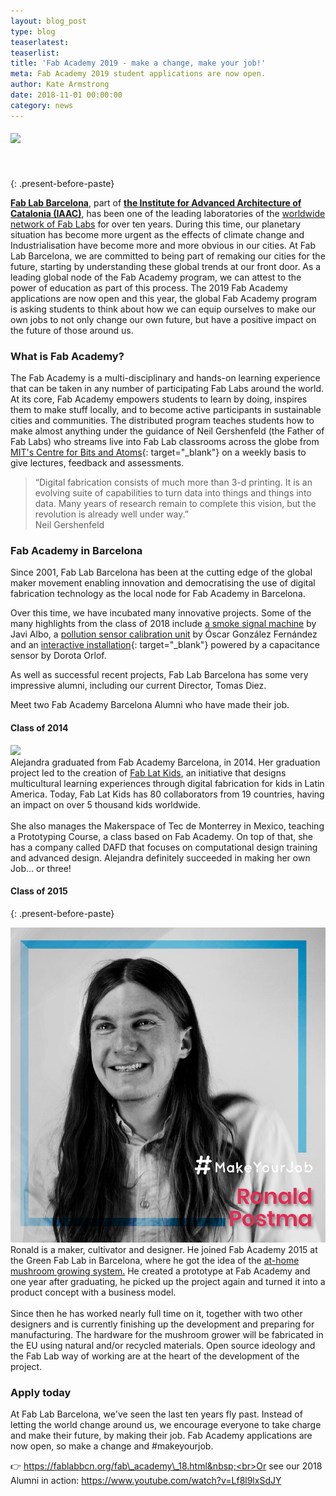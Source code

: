 ```yaml
---
layout: blog_post
type: blog
teaserlatest:
teaserlist:
title: 'Fab Academy 2019 - make a change, make your job!'
meta: Fab Academy 2019 student applications are now open.
author: Kate Armstrong
date: 2018-11-01 00:00:00
category: news
---
```


#### ![](http://www.fablabbcn.org/img/blog/blog_loop_latest/job/job1.jpg)<br><br>&nbsp;
{: .present-before-paste}

**[Fab Lab Barcelona](https://fablabbcn.org/index.html)**, part of **[the Institute for Advanced Architecture of Catalonia (IAAC)](https://iaac.net/)**, has been one of the leading laboratories of the [worldwide network of Fab Labs](www.fablabs.io)&nbsp;for over ten years. During this time, our planetary situation has become more urgent as the effects of climate change and Industrialisation have become more and more obvious in our cities. At Fab Lab Barcelona, we are committed to being part of remaking our cities for the future, starting by understanding these global trends at our front door. As a leading global node of the Fab Academy program, we can attest to the power of education as part of this process. The 2019 Fab Academy applications are now open and this year, the global Fab Academy program is asking students to think about how we can equip ourselves to make our own jobs to not only change our own future, but have a positive impact on the future of those around us.

### What is Fab Academy?

The Fab Academy is a multi-disciplinary and hands-on learning experience that can be taken in any number of participating Fab Labs around the world. At its core, Fab Academy empowers students to learn by doing, inspires them to make stuff locally, and to become active participants in sustainable cities and communities. The distributed program teaches students how to make almost anything under the guidance of Neil Gershenfeld (the Father of Fab Labs) who streams live into Fab Lab classrooms across the globe from [MIT's Centre for Bits and Atoms](http://cba.mit.edu/about/index.html){: target="_blank"}&nbsp;on a weekly basis to give lectures, feedback and assessments.

> “Digital fabrication consists of much more than 3-d printing. It is an evolving suite of capabilities to turn data into things and things into data. Many years of research remain to complete this vision, but the revolution is already well under way.”<br>Neil Gershenfeld

### Fab Academy in Barcelona

Since 2001, Fab Lab Barcelona has been at the cutting edge of the global maker movement enabling innovation and democratising the use of digital fabrication technology as the local node for Fab Academy in Barcelona.&nbsp;

Over this time, we have incubated many innovative projects. Some of the many highlights from the class of 2018 include&nbsp;[a smoke signal machine](http://fabacademy.org/2018/labs/barcelona/students/javier-alboguijarro/finalproject.html)&nbsp;by Javi Albo, a [pollution sensor calibration unit](http://fabacademy.org/2018/labs/barcelona/students/oscar-gonzalezfernandez/)&nbsp;by &Oacute;scar Gonz&aacute;lez Fern&aacute;ndez and an [interactive installation](http://fabacademy.org/2018/labs/barcelona/students/dorota-orlof/final_project/){: target="_blank"} powered by a capacitance sensor by Dorota Orlof.&nbsp;

As well as successful recent projects, Fab Lab Barcelona has some very impressive alumni, including our current Director, Tomas Diez.&nbsp;

Meet two Fab Academy Barcelona Alumni who have made their job.

#### Class of 2014

![](blob:https://app.cloudcannon.com/c4fe02c6-a7ba-4f68-b738-2961c90a8b78)<br>Alejandra graduated from Fab Academy Barcelona, in 2014. Her graduation project led to the creation of [Fab Lat Kids](http://fablatkids.org/), an initiative that designs multicultural learning experiences through digital fabrication for kids in Latin America. Today, Fab Lat Kids has 80 collaborators from 19 countries, having an impact on over 5 thousand kids worldwide.&nbsp;<br><br>She also manages the Makerspace of Tec de Monterrey in Mexico, teaching a Prototyping Course, a class based on Fab Academy. On top of that, she has a company called DAFD that focuses on computational design training and advanced design. Alejandra definitely succeeded in making her own Job... or three!&nbsp;

#### Class of 2015
{: .present-before-paste}

![](/uploads/45043767-1930973503651557-3079521143556669440-n.jpg)<br>Ronald is a maker, cultivator and designer. He joined Fab Academy 2015 at the Green Fab Lab in Barcelona, where he got the idea of the [at-home mushroom growing system.]( https://www.mushroomhomefarm.com/) He created a prototype at Fab Academy and one year after graduating, he picked up the project again and turned it into a product concept with a business model.&nbsp;<br><br>Since then he has worked nearly full time on it, together with two other designers and is currently finishing up the development and preparing for manufacturing. The hardware for the mushroom grower will be fabricated in the EU using natural and/or recycled materials. Open source ideology and the Fab Lab way of working are at the heart of the development of the project.

### Apply today

At Fab Lab Barcelona, we've seen the last ten years fly past. Instead of letting the world change around us, we encourage everyone to take charge and make their future, by making their job. Fab Academy applications are now open, so make a change and #makeyourjob.&nbsp;

👉 https://fablabbcn.org/fab\_academy\_18.html&nbsp;<br>Or see our 2018 Alumni in action: https://www.youtube.com/watch?v=Lf8l9lxSdJY